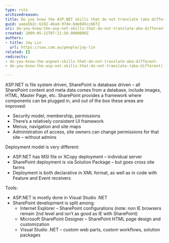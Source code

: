 ```yaml
---
type: rule
archivedreason: 
title: Do you know the ASP.NET skills that do not translate (aka different) ?
guid: aaea5b2c-6192-4bad-97de-6de045cc66f2
uri: do-you-know-the-asp-net-skills-that-do-not-translate-aka-different
created: 2009-05-21T07:21:58.0000000Z
authors:
- title: Jay Lin
  url: https://ssw.com.au/people/jay-lin
related: []
redirects:
- do-you-know-the-aspnet-skills-that-do-not-translate-aka-different-
- do-you-know-the-asp-net-skills-that-do-not-translate-(aka-different)

---
```


ASP.NET is file system driven, SharePoint is database driven – all SharePoint content and meta data comes from a database, include images, HTML, Master Page, etc. SharePoint provides a framework where components can be plugged in, and out of the box these areas are improved:

* Security model, membership, permissions
* There’s a relatively consistent UI framework
* Menus, navigation and site maps
* Administration of access, site owners can change permissions for that site – without admins


Deployment model is very different:

* ASP.NET has MSI file or XCopy deployment – individual server
* SharePoint deployment is via Solution Package – but goes cross site farms
* Deployment is both declarative in XML format, as well as in code with Feature and Event receivers


Tools:

* ASP.NET is mostly done in Visual Studio .NET
* SharePoint development is split among:
    * Internet Explorer – SharePoint configurations (note: non IE browsers remain 2nd level and isn’t as good as IE with SharePoint)
    * Microsoft SharePoint Designer – SharePoint HTML page design and customization
    * Visual Studio .NET – custom web parts, custom workflows, solution packages


<!--endintro-->
